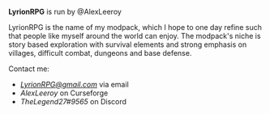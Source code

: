 **LyrionRPG**
is run by @AlexLeeroy


LyrionRPG is the name of my modpack, which I hope to one day refine such that people like myself around the world can enjoy.
The modpack's niche is story based exploration with survival elements and strong emphasis on villages, difficult combat, dungeons and base defense.

Contact me:
- *LyrionRPG@gmail.com* via email
- *AlexLeeroy* on Curseforge
- *TheLegend27#9565* on Discord
